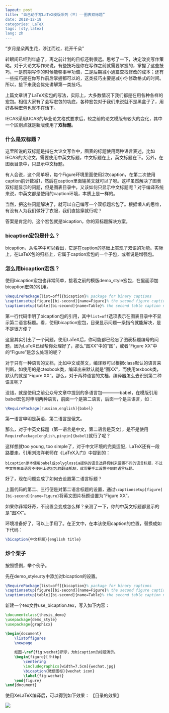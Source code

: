 ```yaml
---
layout: post
title: "自己动手写LaTeX模版系列（三）——图表双标题”
date: 2018-12-18
categories: LaTeX
tags: [sty,latex]
lang: zh
---
```


“岁月是朵两生花，涉江而过，花开千朵” 

转眼间已经到年底了，离之前计划的目标还剩很远。思考了一下，决定改变写作策略。对于大论文写作来说，有些技巧是你在写作之前就需要掌握的，掌握了这些技巧，一是前期写作的时候能够事半功倍，二是后期减小通篇查找修改的成本；还有一些技巧是在你写作前后掌握都可以的，这类技巧主要是减小你修改格式的时间。所以，接下来我会优先讲解第一类技巧。

<!--more-->

上篇文章讲了LaTeX宏包的写法，实际上，大多数情况下我们都是在用各种各样的宏包。相信大家有了会写宏包的功底，各种宏包对于我们来说就不是黑盒子了，用好各种宏包也就不在话下。

IECAS采用UCAS的毕业论文格式要求后，较之前的论文模版有较大的变化，其中一个区别点就是新版使用了**双标题**。

### 什么是双标题？

这里所说的双标题是指在大论文写作中，图表的标题使用两种语言表述，比如IECAS的大论文，需要使用中英文标题，中文标题在上，英文标题在下。另外，在图表目录中，只显示中文标题。

有人会说，这个简单呀，每个Figure环境里面使用2次caption，在第二次使用caption前计数减1，然后在caption里面输英文就可以了呀。这样虽然解决了图表双标题显示的问题，但是图表目录中，又该如何只显示中文标题呢？对于编译系统来说，中英文都是使用的caption环境，本质上是一样的。

当然，把这些问题解决了，就可以自己编写一个双标题宏包了。根据懒人的思维，有没有人为我们做好了衣服，我们直接穿就行呢？

答案是肯定的，这个宏包就是bicaption，你的双标题解决方案。

### bicaption宏包是什么？

bicaption，从名字中可以看出，它是在caption的基础上实现了双语的功能。实际上，在LaTeX包的归档上，它属于caption宏包的一个子包，或者说是增强包。

### 怎么用bicaption宏包？

使用bicaption宏包也非常简单，接着之前的模版demo_style宏包，在里面添加bicaption宏包的引用。
```latex
\RequirePackage[list=off]{bicaption}% package for binary captions
\captionsetup[figure][bi-second]{name=Figure}% the second figure caption name
\captionsetup[table][bi-second]{name=Table}% the second table caption name
```
第一行代码申明了bicaption包的引用，其中```list=off```选项表示在图表目录中不显示第二语言标题。看，使用bicaption宏包，目录显示问题一条指令就能解决，是不是很方便？

这里其实引出了一个问题，使用LaTeX后，你可能都已经忘了图表标题编号的问题，因为LaTeX已经帮你处理好了，那么“图XX”中的“图”，或者“Figure XX”中的“Figure”是怎么处理的呢？

对于只有一种语言的文档，比如中文或英文，编译器可以根据class默认的语言来判断，如使用的是ctexbook类，编译出来默认就是“图XX”，而使用texbook类，默认的就是“Figure XX”。那么，对于两种语言的文档，编译器怎么去识别第二种语言呢？

没错，就是使用之前公众号文章中提到的多语言包————babel，在模版引用babel宏包时申明两种语言，前面一个是第二语言，后面一个是主语言，如：
```latex
\RequirePackage[russian,english]{babel}
```
第一语言申明是英语，第二语言是俄文。

那么，对于中英文标题（第一语言是中文，第二语言是英文），是不是使用```RequirePackage[english,pinyin]{babel}```就行了呢？

这样想就too young, too simple了，对于中文环境的完美适配，LaTeX还有一段路要走。引用刘海洋老师在《LaTeX入门》中提到的：
```
bicaption原本使用babel或polyglossia提供的语言选择机制来设置不同的语言标题，不过中文等东亚语言不使用上述宏包的翻译机制，就需要手工设置不同的语言标题。
```

好了，现在问题变成了如何去设置第二语言标题？

上面代码的第二、三行便是对第二语言标题的设置，通过```\captionsetup[figure][bi-second]{name=Figure}```将英文图片标题设置为“Figure XX”。

如果你非常好奇，不设置会变成怎么样？亲测了一下，你的中英文标题都显示的是“图XX”。

环境准备好了，可以上手用了。在正文中，在本该使用caption的位置，替换成如下代码：
```latex
\bicaption{中文标题}{english title}
```

### 炒个栗子

按照惯例，举个例子。

先在demo_style.sty中添加对bicaption的设置。
```latex
\RequirePackage[list=off]{bicaption}% package for binary captions
\captionsetup[figure][bi-second]{name=Figure}% the second figure caption name
\captionsetup[table][bi-second]{name=Table}% the second table caption name
```

新建一个tex文件use_bicaption.tex，写入如下内容：
```latex
\documentclass{thesis_demo}
\usepackage{demo_style}
\usepackage{graphicx}

\begin{document}
	\listoffigures
	\newpage
	
	如图~\ref{fig:wechat}所示，为bicaption的标题演示。
	\begin{figure}[!htbp]
		\centering
		\includegraphics[width=7.5cm]{wechat.jpg}
		\bicaption{微信图标}{wechat icon}
		\label{fig:wechat}
	\end{figure} 
\end{document}
```
使用XeLaTeX编译后，可以得到如下效果：
【目录的效果】

![][image-1]

[image-1]:	https://github.com/MELCHIOR-1/melchior-1.github.io/raw/master/images/shapepar_test.jpeg